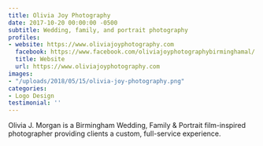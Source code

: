 ```yaml
---
title: Olivia Joy Photography
date: 2017-10-20 00:00:00 -0500
subtitle: Wedding, family, and portrait photography
profiles:
- website: https://www.oliviajoyphotography.com
  facebook: https://www.facebook.com/oliviajoyphotographybirminghamal/
  title: Website
  url: https://www.oliviajoyphotography.com
images:
- "/uploads/2018/05/15/olivia-joy-photography.png"
categories:
- Logo Design
testimonial: ''
---
```


Olivia J. Morgan is a Birmingham Wedding, Family & Portrait film-inspired photographer providing clients a custom, full-service experience.